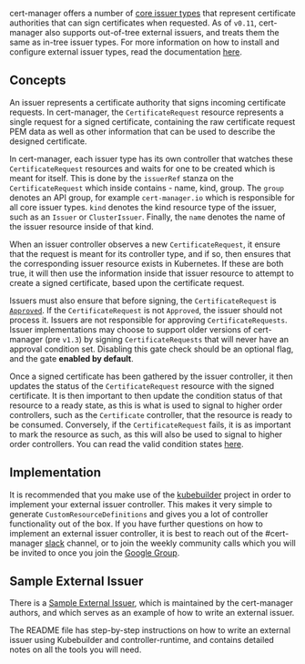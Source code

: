 cert-manager offers a number of [core issuer types](../../configuration/) that
represent certificate authorities that can sign certificates when requested. As
of `v0.11`, cert-manager also supports out-of-tree external issuers, and treats
them the same as in-tree issuer types. For more information on how to install
and configure external issuer types, read the documentation
[here](../../configuration/external/).

## Concepts

An issuer represents a certificate authority that signs incoming certificate
requests. In cert-manager, the `CertificateRequest` resource represents a single
request for a signed certificate, containing the raw certificate request PEM
data as well as other information that can be used to describe the designed
certificate.

In cert-manager, each issuer type has its own controller that watches these
`CertificateRequest` resources and waits for one to be created which is meant
for itself. This is done by the `issuerRef` stanza on the `CertificateRequest`
which inside contains - name, kind, group. The `group` denotes an API group, for
example `cert-manager.io` which is responsible for all core issuer types. `kind`
denotes the kind resource type of the issuer, such as an `Issuer` or
`ClusterIssuer`. Finally, the `name` denotes the name of the issuer resource
inside of that kind.

When an issuer controller observes a new `CertificateRequest`, it ensure that
the request is meant for its controller type, and if so, then ensures that the
corresponding issuer resource exists in Kubernetes. If these are both true, it
will then use the information inside that issuer resource to attempt to create a
signed certificate, based upon the certificate request.

Issuers must also ensure that before signing, the `CertificateRequest` is
[`Approved`](../../concepts/certificaterequest/#approval). If the
`CertificateRequest` is not `Approved`, the issuer should not process it.
Issuers are not responsible for approving `CertificateRequests`. Issuer
implementations may choose to support older versions of cert-manager (pre
`v1.3`) by signing `CertificateRequests` that will never have an approval
condition set. Disabling this gate check should be an optional flag, and the
gate **enabled by default**.

Once a signed certificate has been gathered by the issuer controller, it then
updates the status of the `CertificateRequest` resource with the signed
certificate. It is then important to then update the condition status of that
resource to a ready state, as this is what is used to signal to higher order
controllers, such as the `Certificate` controller, that the resource is ready to
be consumed. Conversely, if the `CertificateRequest` fails, it is as important
to mark the resource as such, as this will also be used to signal to higher
order controllers. You can read the valid condition states
[here](../../concepts/certificaterequest/#conditions).

## Implementation

It is recommended that you make use of the
[kubebuilder](https://github.com/kubernetes-sigs/kubebuilder) project in order
to implement your external issuer controller. This makes it very simple to
generate `CustomResourceDefinitions` and gives you a lot of controller
functionality out of the box. If you have further questions on how to implement
an external issuer controller, it is best to reach out of the #cert-manager
[slack](https://slack.k8s.io) channel, or to join the weekly community calls
which you will be invited to once you join the
[Google Group](https://groups.google.com/forum/#!forum/cert-manager-dev).

## Sample External Issuer

There is a
[Sample External Issuer](https://github.com/cert-manager/sample-external-issuer),
which is maintained by the cert-manager authors, and which serves as an example
of how to write an external issuer.

The README file has step-by-step instructions on how to write an external issuer
using Kubebuilder and controller-runtime, and contains detailed notes on all the
tools you will need.
